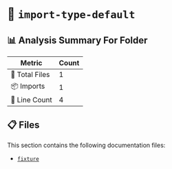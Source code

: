 # 📁 `import-type-default`

## 📊 Analysis Summary For Folder

| Metric | Count |
|--------|-------|
| 📁 Total Files | 1 |
| 📦 Imports | 1 |
| 🔢 Line Count | 4 |


## 📋 Files

This section contains the following documentation files:

- [`fixture`](./fixture.md)